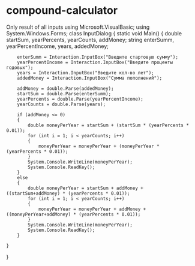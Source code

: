 # compound-calculator
Only result of all inputs
using Microsoft.VisualBasic;
using System.Windows.Forms;
class InputDialog {
    static void Main() {
        double startSum, yearPercents, yearCounts, addMoney;
        string enterSumm, yearPercentIncome, years, addedMoney;

        enterSumm = Interaction.InputBox("Введите стартовую сумму");
        yearPercentIncome = Interaction.InputBox("Введите проценты годовых");
        years = Interaction.InputBox("Введите кол-во лет");
        addedMoney = Interaction.InputBox("Сумма пополнений");

        addMoney = double.Parse(addedMoney);
        startSum = double.Parse(enterSumm);
        yearPercents = double.Parse(yearPercentIncome);
        yearCounts = double.Parse(years);
        
        if (addMoney <= 0)
        {
            double moneyPerYear = startSum + (startSum * (yearPercents * 0.01));
            for (int i = 1; i < yearCounts; i++)
            {
                moneyPerYear = moneyPerYear + (moneyPerYear * (yearPercents * 0.01));
            }
            System.Console.WriteLine(moneyPerYear);
            System.Console.ReadKey();
        }
        else
        {
            double moneyPerYear = startSum + addMoney + ((startSum+addMoney) * (yearPercents * 0.01));
            for (int i = 1; i < yearCounts; i++)
            {
                moneyPerYear = moneyPerYear + addMoney + ((moneyPerYear+addMoney) * (yearPercents * 0.01));
            }
            System.Console.WriteLine(moneyPerYear);
            System.Console.ReadKey();
        }
        
    }
}
